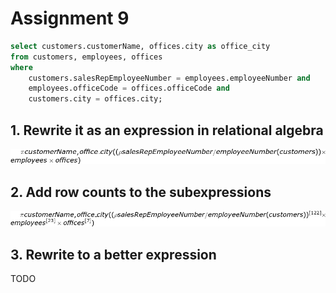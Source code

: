 # Assignment 9

```sql
select customers.customerName, offices.city as office_city
from customers, employees, offices
where 
	customers.salesRepEmployeeNumber = employees.employeeNumber and 
	employees.officeCode = offices.officeCode and
    customers.city = offices.city;
```

## 1. Rewrite it as an expression in relational algebra

![Formula](https://raw.githubusercontent.com/kagejohn/db_assignment_09/master/LaTeX_formula/1.gif)

## 2. Add row counts to the subexpressions

![Formula](https://raw.githubusercontent.com/kagejohn/db_assignment_09/master/LaTeX_formula/2.gif)

## 3. Rewrite to a better expression

TODO
